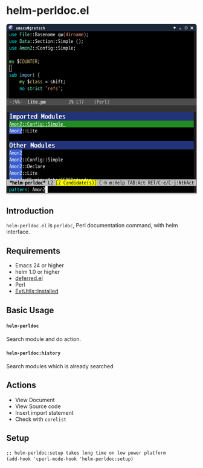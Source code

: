 # helm-perldoc.el

![helm-perldoc](image/helm-perldoc1.png)


## Introduction
`helm-perldoc.el` is `perldoc`, Perl documentation command, with helm interface.


## Requirements

* Emacs 24 or higher
* helm 1.0 or higher
* [deferred.el](https://github.com/kiwanami/emacs-deferred)
* Perl
* [ExtUtils::Installed](https://metacpan.org/module/ExtUtils::Installed)


## Basic Usage

#### `helm-perldoc`

Search module and do action.

#### `helm-perldoc:history`

Search modules which is already searched


## Actions

* View Document
* View Source code
* Insert import statement
* Check with `corelist`


## Setup

```elisp
;; helm-perldoc:setup takes long time on low power platform
(add-hook 'cperl-mode-hook 'helm-perldoc:setup)
```
